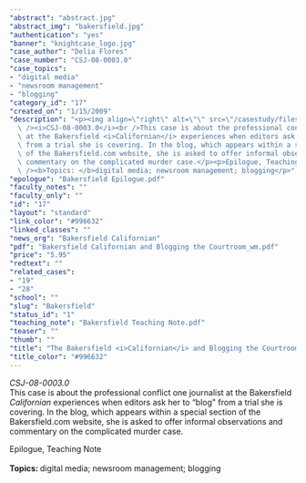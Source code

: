 ```yaml
---
"abstract": "abstract.jpg"
"abstract_img": "bakersfield.jpg"
"authentication": "yes"
"banner": "knightcase_logo.jpg"
"case_author": "Delia Flores"
"case_number": "CSJ-08-0003.0"
"case_topics":
- "digital media"
- "newsroom management"
- "blogging"
"category_id": "17"
"created_on": "1/15/2009"
"description": "<p><img align=\"right\" alt=\"\" src=\"/casestudy/files/photos/244/bakersfield.gif\"\
  \ /><i>CSJ-08-0003.0</i><br />This case is about the professional conflict one journalist\
  \ at the Bakersfield <i>Californian</i> experiences when editors ask her to &ldquo;blog&quot;\
  \ from a trial she is covering. In the blog, which appears within a special section\
  \ of the Bakersfield.com website, she is asked to offer informal observations and\
  \ commentary on the complicated murder case.</p><p>Epilogue, Teaching Note<br /><br\
  \ /><b>Topics: </b>digital media; newsroom management; blogging</p>"
"epologue": "Bakersfield Epilogue.pdf"
"faculty_notes": ""
"faculty_only": ""
"id": "17"
"layout": "standard"
"link_color": "#996632"
"linked_classes": ""
"news_org": "Bakersfield Californian"
"pdf": "Bakersfield Californian and Blogging the Courtroom_wm.pdf"
"price": "5.95"
"redtext": ""
"related_cases":
- "19"
- "28"
"school": ""
"slug": "Bakersfield"
"status_id": "1"
"teaching_note": "Bakersfield Teaching Note.pdf"
"teaser": ""
"thumb": ""
"title": "The Bakersfield <i>Californian</i> and Blogging the Courtroom"
"title_color": "#996632"
---
```

<p><img align="right" alt="" src="/casestudy/files/photos/244/bakersfield.gif" /><i>CSJ-08-0003.0</i><br />This case is about the professional conflict one journalist at the Bakersfield <i>Californian</i> experiences when editors ask her to &ldquo;blog&quot; from a trial she is covering. In the blog, which appears within a special section of the Bakersfield.com website, she is asked to offer informal observations and commentary on the complicated murder case.</p><p>Epilogue, Teaching Note<br /><br /><b>Topics: </b>digital media; newsroom management; blogging</p>